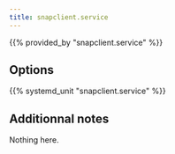 ```yaml
---
title: snapclient.service
---
```


{{% provided_by "snapclient.service" %}}

## Options

{{% systemd_unit "snapclient.service" %}}

## Additionnal notes

Nothing here.